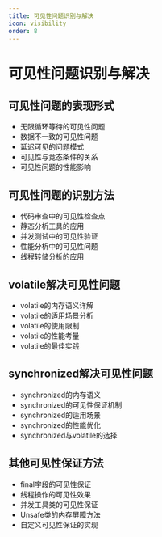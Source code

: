 ```yaml
---
title: 可见性问题识别与解决
icon: visibility
order: 8
---
```


# 可见性问题识别与解决

## 可见性问题的表现形式

- 无限循环等待的可见性问题
- 数据不一致的可见性问题
- 延迟可见的问题模式
- 可见性与竞态条件的关系
- 可见性问题的性能影响

## 可见性问题的识别方法

- 代码审查中的可见性检查点
- 静态分析工具的应用
- 并发测试中的可见性验证
- 性能分析中的可见性问题
- 线程转储分析的应用

## volatile解决可见性问题

- volatile的内存语义详解
- volatile的适用场景分析
- volatile的使用限制
- volatile的性能考量
- volatile的最佳实践

## synchronized解决可见性问题

- synchronized的内存语义
- synchronized的可见性保证机制
- synchronized的适用场景
- synchronized的性能优化
- synchronized与volatile的选择

## 其他可见性保证方法

- final字段的可见性保证
- 线程操作的可见性效果
- 并发工具类的可见性保证
- Unsafe类的内存屏障方法
- 自定义可见性保证的实现
